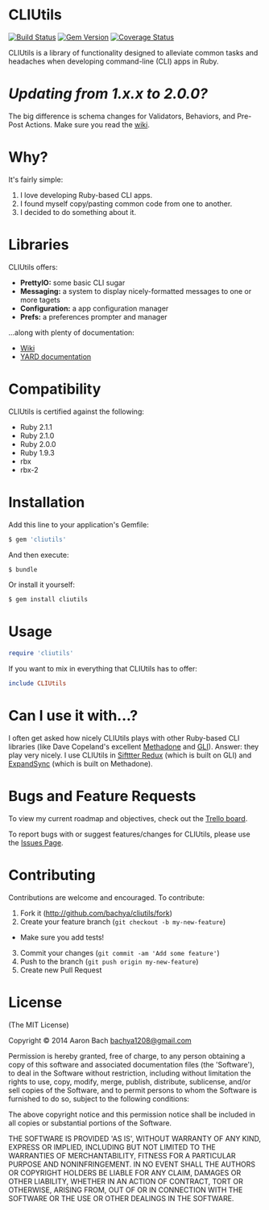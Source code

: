 CLIUtils
====
[![Build Status](https://travis-ci.org/bachya/cliutils.svg?branch=master)](https://travis-ci.org/bachya/cliutils)
[![Gem Version](https://badge.fury.io/rb/cliutils.svg)](http://badge.fury.io/rb/cliutils)
[![Coverage Status](http://img.shields.io/coveralls/bachya/cliutils/master.svg)](https://coveralls.io/r/bachya/cliutils?branch=master)

CLIUtils is a library of functionality designed to alleviate common tasks and
headaches when developing command-line (CLI) apps in Ruby.

# *Updating from 1.x.x to 2.0.0?*

The big difference is schema changes for Validators, Behaviors, and Pre-Post
Actions. Make sure you read the [wiki](https://github.com/bachya/cliutils/wiki "CLIUtils Wiki").

# Why?

It's fairly simple:

1. I love developing Ruby-based CLI apps.
2. I found myself copy/pasting common code from one to another.
3. I decided to do something about it.

# Libraries

CLIUtils offers:

* **PrettyIO:** some basic CLI sugar
* **Messaging:** a system to display nicely-formatted messages to one or more tagets
* **Configuration:** a app configuration manager
* **Prefs:** a preferences prompter and manager

...along with plenty of documentation:

* [Wiki](https://github.com/bachya/cliutils/wiki "CLIUtils Wiki")
* [YARD documentation](http://rubydoc.info/github/bachya/cliutils/master/frames "YARD Documentation")

# Compatibility

CLIUtils is certified against the following:

* Ruby 2.1.1
* Ruby 2.1.0
* Ruby 2.0.0
* Ruby 1.9.3
* rbx
* rbx-2

# Installation

Add this line to your application's Gemfile:

```bash
$ gem 'cliutils'
```

And then execute:

```bash
$ bundle
```

Or install it yourself:

```bash
$ gem install cliutils
```

# Usage

```Ruby
require 'cliutils'
```

If you want to mix in everything that CLIUtils has to offer:

```Ruby
include CLIUtils
```

# Can I use it with...?

I often get asked how nicely CLIUtils plays with other Ruby-based CLI
libraries (like Dave Copeland's excellent
[Methadone](https://github.com/davetron5000/methadone "Methadone") and
[GLI](https://github.com/davetron5000/gli "GLI")). Answer: they play very
nicely. I use CLIUtils in
[Sifttter Redux](https://github.com/bachya/Sifttter-Redux "Sifttter Redux")
(which is built on GLI) and
[ExpandSync](https://github.com/bachya/ExpandSync "ExpandSync") (which is built
  on Methadone).

# Bugs and Feature Requests

To view my current roadmap and objectives, check out the
[Trello board](https://trello.com/b/qXs7Yeir/cliutils "CLIUtils on Trello").

To report bugs with or suggest features/changes for CLIUtils, please use
the [Issues Page](http://github.com/bachya/cliutils/issues).

# Contributing

Contributions are welcome and encouraged. To contribute:

1. Fork it (http://github.com/bachya/cliutils/fork)
2. Create your feature branch (`git checkout -b my-new-feature`)
  * Make sure you add tests!
3. Commit your changes (`git commit -am 'Add some feature'`)
4. Push to the branch (`git push origin my-new-feature`)
5. Create new Pull Request

# License

(The MIT License)

Copyright © 2014 Aaron Bach <bachya1208@gmail.com>

Permission is hereby granted, free of charge, to any person obtaining a copy of
this software and associated documentation files (the 'Software'), to deal in
the Software without restriction, including without limitation the rights to
use, copy, modify, merge, publish, distribute, sublicense, and/or sell copies of
the Software, and to permit persons to whom the Software is furnished to do so,
subject to the following conditions:

The above copyright notice and this permission notice shall be included in all
copies or substantial portions of the Software.

THE SOFTWARE IS PROVIDED 'AS IS', WITHOUT WARRANTY OF ANY KIND, EXPRESS OR
IMPLIED, INCLUDING BUT NOT LIMITED TO THE WARRANTIES OF MERCHANTABILITY, FITNESS
FOR A PARTICULAR PURPOSE AND NONINFRINGEMENT. IN NO EVENT SHALL THE AUTHORS OR
COPYRIGHT HOLDERS BE LIABLE FOR ANY CLAIM, DAMAGES OR OTHER LIABILITY, WHETHER
IN AN ACTION OF CONTRACT, TORT OR OTHERWISE, ARISING FROM, OUT OF OR IN
CONNECTION WITH THE SOFTWARE OR THE USE OR OTHER DEALINGS IN THE SOFTWARE.
